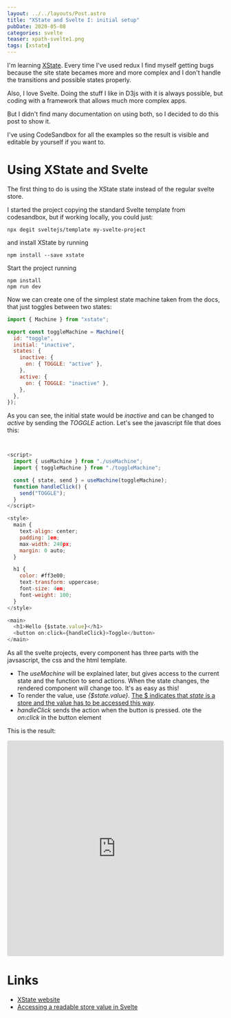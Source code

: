 ```yaml
---
layout: ../../layouts/Post.astro
title: "XState and Svelte I: initial setup"
pubDate: 2020-05-08
categories: svelte
teaser: xpath-svelte1.png
tags: [xstate]
---
```


I'm learning [XState][xstate]. Every time I've used redux I find myself getting bugs because the site state becames more and more complex and I don't handle the transitions and possible states properly.

Also, I love Svelte. Doing the stuff I like in D3js with it is always possible, but coding with a framework that allows much more complex apps.

But I didn't find many documentation on using both, so I decided to do this post to show it.

I've using CodeSandbox for all the examples so the result is visible and editable by yourself if you want to.

# Using XState and Svelte

The first thing to do is using the XState state instead of the regular svelte store.

I started the project copying the standard Svelte template from codesandbox, but if working locally, you could just:

    npx degit sveltejs/template my-svelte-project

and install XState by running

    npm install --save xstate

Start the project running

    npm install
    npm run dev

Now we can create one of the simplest state machine taken from the docs, that just toggles between two states:

```js
import { Machine } from "xstate";

export const toggleMachine = Machine({
  id: "toggle",
  initial: "inactive",
  states: {
    inactive: {
      on: { TOGGLE: "active" },
    },
    active: {
      on: { TOGGLE: "inactive" },
    },
  },
});
```

As you can see, the initial state would be _inactive_ and can be changed to _active_ by sending the _TOGGLE_ action. Let's see the javascript file that does this:

```js


<script>
  import { useMachine } from "./useMachine";
  import { toggleMachine } from "./toggleMachine";

  const { state, send } = useMachine(toggleMachine);
  function handleClick() {
    send("TOGGLE");
  }
</script>

<style>
  main {
    text-align: center;
    padding: 1em;
    max-width: 240px;
    margin: 0 auto;
  }

  h1 {
    color: #ff3e00;
    text-transform: uppercase;
    font-size: 4em;
    font-weight: 100;
  }
</style>

<main>
  <h1>Hello {$state.value}</h1>
  <button on:click={handleClick}>Toggle</button>
</main>
```

As all the svelte projects, every component has three parts with the javsascript, the css and the html template.

- The _useMachine_ will be explained later, but gives access to the current state and the function to send actions. When the state changes, the rendered component will change too. It's as easy as this!
- To render the value, use _{$state.value}_. [The $ indicates that _state_ is a store and the value has to be accessed this way][readable store].
- _handleClick_ sends the action when the button is pressed. ote the _on:click_ in the button element

This is the result:

<iframe
     src="https://codesandbox.io/embed/traffic-lights-hello-xstate-zd2yl?fontsize=14&hidenavigation=1&module=%2FApp.svelte&theme=light"
     style="width:100%; height:500px; border:0; border-radius: 4px; overflow:hidden;"
     title="traffic-lights-hello-xstate"
     allow=""
     sandbox="allow-modals allow-forms allow-popups allow-scripts allow-same-origin"
   ></iframe>

# Links

- [XState website][xstate]
- [Accessing a readable store value in Svelte][readable store]

[xstate]: https://xstate.js.org/
[readable store]: https://svelte.dev/docs#4_Prefix_stores_with_$_to_access_their_values
